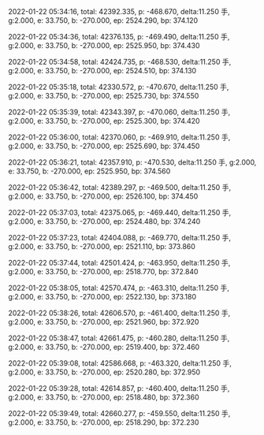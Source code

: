 2022-01-22 05:34:16, total: 42392.335, p: -468.670, delta:11.250 手, g:2.000, e: 33.750, b: -270.000, ep: 2524.290, bp: 374.120

2022-01-22 05:34:36, total: 42376.135, p: -469.490, delta:11.250 手, g:2.000, e: 33.750, b: -270.000, ep: 2525.950, bp: 374.430

2022-01-22 05:34:58, total: 42424.735, p: -468.530, delta:11.250 手, g:2.000, e: 33.750, b: -270.000, ep: 2524.510, bp: 374.130

2022-01-22 05:35:18, total: 42330.572, p: -470.670, delta:11.250 手, g:2.000, e: 33.750, b: -270.000, ep: 2525.730, bp: 374.550

2022-01-22 05:35:39, total: 42343.397, p: -470.060, delta:11.250 手, g:2.000, e: 33.750, b: -270.000, ep: 2525.300, bp: 374.420

2022-01-22 05:36:00, total: 42370.060, p: -469.910, delta:11.250 手, g:2.000, e: 33.750, b: -270.000, ep: 2525.690, bp: 374.450

2022-01-22 05:36:21, total: 42357.910, p: -470.530, delta:11.250 手, g:2.000, e: 33.750, b: -270.000, ep: 2525.950, bp: 374.560

2022-01-22 05:36:42, total: 42389.297, p: -469.500, delta:11.250 手, g:2.000, e: 33.750, b: -270.000, ep: 2526.100, bp: 374.450

2022-01-22 05:37:03, total: 42375.065, p: -469.440, delta:11.250 手, g:2.000, e: 33.750, b: -270.000, ep: 2524.480, bp: 374.240

2022-01-22 05:37:23, total: 42404.088, p: -469.770, delta:11.250 手, g:2.000, e: 33.750, b: -270.000, ep: 2521.110, bp: 373.860

2022-01-22 05:37:44, total: 42501.424, p: -463.950, delta:11.250 手, g:2.000, e: 33.750, b: -270.000, ep: 2518.770, bp: 372.840

2022-01-22 05:38:05, total: 42570.474, p: -463.310, delta:11.250 手, g:2.000, e: 33.750, b: -270.000, ep: 2522.130, bp: 373.180

2022-01-22 05:38:26, total: 42606.570, p: -461.400, delta:11.250 手, g:2.000, e: 33.750, b: -270.000, ep: 2521.960, bp: 372.920

2022-01-22 05:38:47, total: 42661.475, p: -460.280, delta:11.250 手, g:2.000, e: 33.750, b: -270.000, ep: 2519.400, bp: 372.460

2022-01-22 05:39:08, total: 42586.668, p: -463.320, delta:11.250 手, g:2.000, e: 33.750, b: -270.000, ep: 2520.280, bp: 372.950

2022-01-22 05:39:28, total: 42614.857, p: -460.400, delta:11.250 手, g:2.000, e: 33.750, b: -270.000, ep: 2518.480, bp: 372.360

2022-01-22 05:39:49, total: 42660.277, p: -459.550, delta:11.250 手, g:2.000, e: 33.750, b: -270.000, ep: 2518.290, bp: 372.230